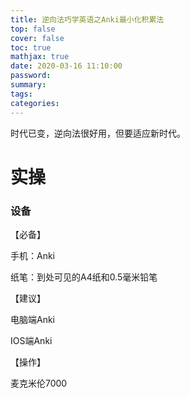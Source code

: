 ```yaml
---
title: 逆向法巧学英语之Anki最小化积累法
top: false
cover: false
toc: true
mathjax: true
date: 2020-03-16 11:10:00
password:
summary:
tags:
categories:
---
```


时代已变，逆向法很好用，但要适应新时代。

# 实操

### 设备

【必备】

手机：Anki

纸笔：到处可见的A4纸和0.5毫米铅笔



【建议】

电脑端Anki

IOS端Anki



【操作】

麦克米伦7000



